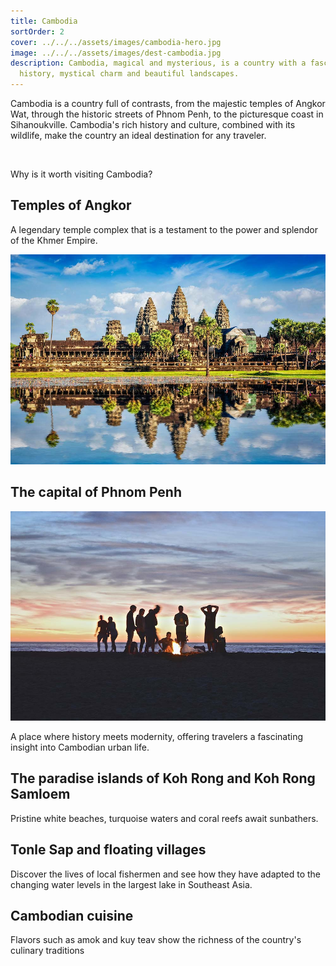 ```yaml
---
title: Cambodia
sortOrder: 2
cover: ../../../assets/images/cambodia-hero.jpg
image: ../../../assets/images/dest-cambodia.jpg
description: Cambodia, magical and mysterious, is a country with a fascinating
  history, mystical charm and beautiful landscapes.
---
```

Cambodia is a country full of contrasts, from the majestic temples of Angkor Wat, through the historic streets of Phnom Penh, to the picturesque coast in Sihanoukville. Cambodia's rich history and culture, combined with its wildlife, make the country an ideal destination for any traveler.

&nbsp;

Why is it worth visiting Cambodia?

## Temples of Angkor

A legendary temple complex that is a testament to the power and splendor of the Khmer Empire.

![Angkor Wat](../../../assets/images/cambodia-angkor-wat.jpg)

## The capital of Phnom Penh

![Angkor Wat](/src/assets/images/group.jpg)

A place where history meets modernity, offering travelers a fascinating insight into Cambodian urban life.

## The paradise islands of Koh Rong and Koh Rong Samloem

Pristine white beaches, turquoise waters and coral reefs await sunbathers.

## Tonle Sap and floating villages

Discover the lives of local fishermen and see how they have adapted to the changing water levels in the largest lake in Southeast Asia.

## Cambodian cuisine

Flavors such as amok and kuy teav show the richness of the country's culinary traditions
